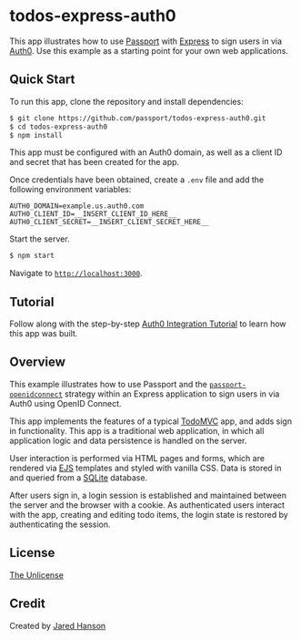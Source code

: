 # todos-express-auth0

This app illustrates how to use [Passport](https://www.passportjs.org/) with
[Express](https://expressjs.com/) to sign users in via [Auth0](https://auth0.com/).
Use this example as a starting point for your own web applications.

## Quick Start

To run this app, clone the repository and install dependencies:

```bash
$ git clone https://github.com/passport/todos-express-auth0.git
$ cd todos-express-auth0
$ npm install
```

This app must be configured with an Auth0 domain, as well as a client ID and
secret that has been created for the app.

Once credentials have been obtained, create a `.env` file and add the following
environment variables:

```
AUTH0_DOMAIN=example.us.auth0.com
AUTH0_CLIENT_ID=__INSERT_CLIENT_ID_HERE__
AUTH0_CLIENT_SECRET=__INSERT_CLIENT_SECRET_HERE__
```

Start the server.

```bash
$ npm start
```

Navigate to [`http://localhost:3000`](http://localhost:3000).

## Tutorial

Follow along with the step-by-step [Auth0 Integration Tutorial](https://www.passportjs.org/tutorials/auth0/)
to learn how this app was built.

## Overview

This example illustrates how to use Passport and the [`passport-openidconnect`](https://www.passportjs.org/packages/passport-openidconnect/)
strategy within an Express application to sign users in via Auth0 using OpenID
Connect.

This app implements the features of a typical [TodoMVC](https://todomvc.com/)
app, and adds sign in functionality.  This app is a traditional web application,
in which all application logic and data persistence is handled on the server.

User interaction is performed via HTML pages and forms, which are rendered via
[EJS](https://ejs.co/) templates and styled with vanilla CSS.  Data is stored in
and queried from a [SQLite](https://www.sqlite.org/) database.

After users sign in, a login session is established and maintained between the
server and the browser with a cookie.  As authenticated users interact with the
app, creating and editing todo items, the login state is restored by
authenticating the session.

## License

[The Unlicense](https://opensource.org/licenses/unlicense)

## Credit

Created by [Jared Hanson](https://www.jaredhanson.me/)
